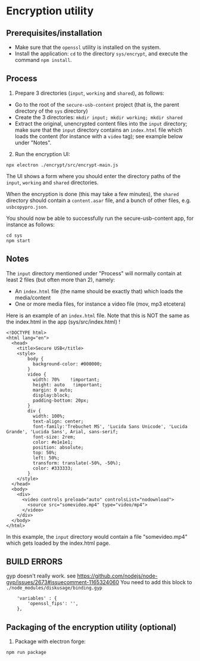 # Encryption utility

## Prerequisites/installation

  * Make sure that the `openssl` utility is installed on the system.
  * Install the application: `cd` to the directory `sys/encrypt`, and execute the command `npm install`.

## Process

1. Prepare 3 directories (`input`, `working` and `shared`), as follows:
  * Go to the root of the `secure-usb-content` project (that is, the parent directory of the `sys` directory)
  * Create the 3 directories: `mkdir input; mkdir working; mkdir shared`
  * Extract the original, unencrypted content files into the `input` directory; make sure that the `input` directory contains an `index.html` file which loads the content (for instance with a `video` tag); see example below under "Notes".
2. Run the encryption UI:
```
npx electron ./encrypt/src/encrypt-main.js
```
The UI shows a form where you should enter the directory paths of the `input`, `working` and `shared` directories.

When the encryption is done (this may take a few minutes), the `shared` directory should contain a `content.asar` file, and a bunch of other files, e.g. `usbcopypro.json`.

You should now be able to successfully run the secure-usb-content app, for instance as follows:
```
cd sys
npm start
```

## Notes

The `input` directory mentioned under "Process" will normally contain at least 2 files (but often more than 2), namely:
* An `index.html` file (the name should be exactly that) which loads the media/content
* One or more media files, for instance a video file (mov, mp3 etcetera)

Here is an example of an `index.html` file. Note that this is NOT the same as the index.html in the app (sys/src/index.html) !

```
<!DOCTYPE html>
<html lang="en">
  <head>
    <title>Secure USB</title>
    <style>
        body {
          background-color: #000000;
        }
        video {
          width: 70%    !important;
          height: auto   !important;
          margin: 0 auto;
          display:block;
          padding-bottom: 20px;
        }
        div {
          width: 100%;
          text-align: center;
          font-family:'Trebuchet MS', 'Lucida Sans Unicode', 'Lucida Grande', 'Lucida Sans', Arial, sans-serif;
          font-size: 2rem;
          color: #e1e1e1;
          position: absolute;
          top: 50%;
          left: 50%;
          transform: translate(-50%, -50%);
          color: #333333;
        }
    </style>
  </head>
  <body>
    <div>
      <video controls preload="auto" controlsList="nodownload">
        <source src="somevideo.mp4" type="video/mp4">
      </video>
    </div>
  </body>
</html>
```

In this example, the `input` directory would contain a file "somevideo.mp4" which gets loaded by the index.html page.

## BUILD ERRORS

gyp doesn't really work.
see https://github.com/nodejs/node-gyp/issues/2673#issuecomment-1165324060
You need to add this block to `./node_modules/diskusage/binding.gyp`

```
    'variables' : {
        'openssl_fips': '',
    },

```

## Packaging of the encryption utility (optional)
1. Package with electron forge:
```
npm run package
```
